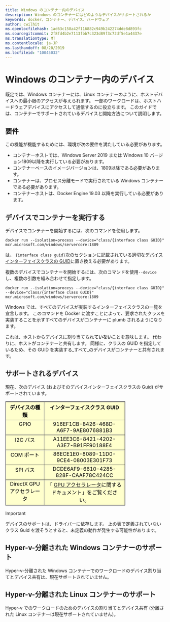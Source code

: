 ```yaml
---
title: Windows のコンテナー内のデバイス
description: Windows のコンテナーにはどのようなデバイスがサポートされるか
keywords: docker、コンテナー、デバイス、ハードウェア
author: cwilhit
ms.openlocfilehash: 1ad63c158a42f116882c949b242274dde8d893fc
ms.sourcegitcommit: 2f8fd4b2e7113fbb7c323d89f3c72df5e1a4437e
ms.translationtype: MT
ms.contentlocale: ja-JP
ms.lasthandoff: 08/20/2019
ms.locfileid: "10045032"
---
```

# <a name="devices-in-containers-on-windows"></a>Windows のコンテナー内のデバイス

既定では、Windows コンテナーには、Linux コンテナーのように、ホストデバイスへの最小限のアクセスが与えられます。 一部のワークロードは、ホストハードウェアデバイスにアクセスして通信するのに役立ちます。 このガイドでは、コンテナーでサポートされているデバイスと開始方法について説明します。

## <a name="requirements"></a>要件

この機能が機能するためには、環境が次の要件を満たしている必要があります。
- コンテナーホストでは、Windows Server 2019 または Windows 10 バージョン1809以降を実行している必要があります。
- コンテナーベースのイメージバージョンは、1809以降である必要があります。
- コンテナーは、プロセス分離モードで実行されている Windows コンテナーである必要があります。
- コンテナーホストは、Docker Engine 19.03 以降を実行している必要があります。

## <a name="run-a-container-with-a-device"></a>デバイスでコンテナーを実行する

デバイスでコンテナーを開始するには、次のコマンドを使用します。

```shell
docker run --isolation=process --device="class/{interface class GUID}" mcr.microsoft.com/windows/servercore:1809
```

は、 `{interface class guid}`次のセクションに記載されている適切な[デバイスインターフェイスクラスの GUID](https://docs.microsoft.com/windows-hardware/drivers/install/overview-of-device-interface-classes)に置き換える必要があります。

複数のデバイスでコンテナーを開始するには、次のコマンドを使用`--device`し、複数の引数を組み合わせて指定します。

```shell
docker run --isolation=process --device="class/{interface class GUID}" --device="class/{interface class GUID}" mcr.microsoft.com/windows/servercore:1809
```

Windows では、すべてのデバイスが実装するインターフェイスクラスの一覧を宣言します。 このコマンドを Docker に渡すことによって、要求されたクラスを実装することを示すすべてのデバイスがコンテナーに plumb されるようになります。

これは、ホストからデバイスに割り当てられ**ていない**ことを意味します。 代わりに、ホストがコンテナーと共有します。 同様に、クラスの GUID を指定しているため、その GUID を実装する_すべて_のデバイスがコンテナーと共有されます。

## <a name="what-devices-are-supported"></a>サポートされるデバイス

現在、次のデバイス (およびそのデバイスインターフェイスクラスの Guid) がサポートされています。
  
<table border="1" style="background-color:FFFFCC;border-collapse:collapse;border:1px solid FFCC00;color:000000;width:75%" cellpadding="5" cellspacing="5">
<thead>
<tr valign="top">
<th><center>デバイスの種類</center></th>
<th><center>インターフェイスクラス GUID</center></th>
</tr>
</thead>
<tbody>
<tr valign="top">
<td><center>GPIO</center></td>
<td><center>916EF1CB-8426-468D-A6F7-9AE8076881B3</center></td>
</tr>
<tr valign="top">
<td><center>I2C バス</center></td>
<td><center>A11EE3C6-8421-4202-A3E7-B91FF90188E4</center></td>
</tr>
<tr valign="top">
<td><center>COM ポート</center></td>
<td><center>86ECE1E0-8089-11D0-9CE4-08003E301F73</center></td>
</tr>
<tr valign="top">
<td><center>SPI バス</center></td>
<td><center>DCDE6AF9-6610-4285-828F-CAAF78C424CC</center></td>
</tr>
<tr valign="top">
<td><center>DirectX GPU アクセラレータ</center></td>
<td><center>「 <a href="https://docs.microsoft.com/virtualization/windowscontainers/deploy-containers/gpu-acceleration">GPU アクセラレータ</a>に関するドキュメント」をご覧ください。</center></td>
</tr>
</tbody>
</table>

> [!IMPORTANT]
> デバイスのサポートは、ドライバーに依存します。 上の表で定義されていないクラス Guid を渡そうとすると、未定義の動作が発生する可能性があります。

## <a name="hyper-v-isolated-windows-container-support"></a>Hyper-v-分離された Windows コンテナーのサポート

Hyper-v-分離された Windows コンテナーでのワークロードのデバイス割り当てとデバイス共有は、現在サポートされていません。

## <a name="hyper-v-isolated-linux-container-support"></a>Hyper-v-分離された Linux コンテナーのサポート

Hyper-v でのワークロードのためのデバイスの割り当てとデバイス共有 (分離された Linux コンテナーは現在サポートされていません)。

